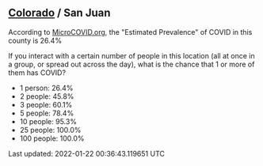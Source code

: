 
## [Colorado](/united-states/colorado) / San Juan

According to [MicroCOVID.org](http://microcovid.org),
the "Estimated Prevalence" of COVID in this county is 26.4%

If you interact with a certain number of people in this location
(all at once in a group, or spread out across the day), what is the chance that
1 or more of them has COVID?

- 1 person: 26.4%
- 2 people: 45.8%
- 3 people: 60.1%
- 5 people: 78.4%
- 10 people: 95.3%
- 25 people: 100.0%
- 100 people: 100.0%

Last updated: 2022-01-22 00:36:43.119651 UTC
